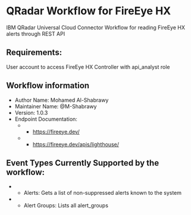 # QRadar Workflow for FireEye HX
IBM QRadar Universal Cloud Connector Workflow for reading FireEye HX alerts through REST API

## Requirements:
User account to access FireEye HX Controller with api_analyst role

## Workflow information
- Author Name: Mohamed Al-Shabrawy
- Maintainer Name: @M-Shabrawy
- Version: 1.0.3
- Endpoint Documentation:
  - - https://fireeye.dev/
  - - https://fireeye.dev/apis/lighthouse/
  
## Event Types Currently Supported by the workflow:
-   -  Alerts: Gets a list of non-suppressed alerts known to the system
-   -  Alert Groups: Lists all alert_groups
